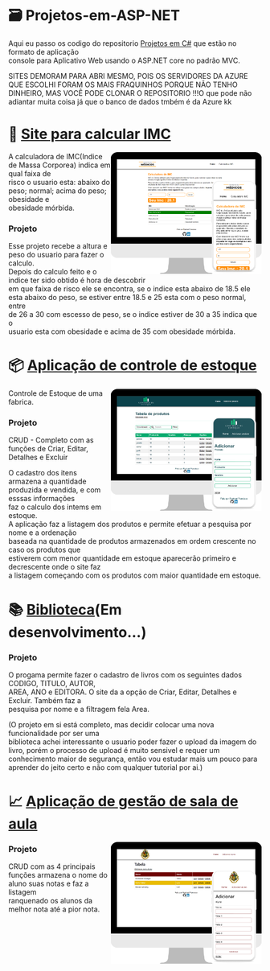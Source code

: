 #  🗃 Projetos-em-ASP-NET

Aqui eu passo os codigo do repositorio <a href="https://github.com/raphael-rfa/Projetos-em-Csharp">Projetos em C#</a> que estão no formato de aplicação  
console para Aplicativo Web usando o ASP.NET core no padrão MVC. 


SITES DEMORAM PARA ABRI MESMO, POIS OS SERVIDORES DA AZURE QUE ESCOLHI FORAM OS MAIS FRAQUINHOS PORQUE NÃO TENHO DINHEIRO, MAS VOCÊ PODE CLONAR O REPOSITORIO !!!O que pode não adiantar muita coisa já que o banco de dados tmbém é da Azure kk


# 🧮 <a href="https://calculodoimc.azurewebsites.net/">Site para calcular IMC</a> 
<a href="https://calculodoimc.azurewebsites.net/"><img src="https://raw.githubusercontent.com/raphael-rfa/sites/main/imagens/site4.png" width="300" height="auto" align="right"/></a>

A calculadora de IMC(Indice de Massa Corporea) indica em qual faixa de  
risco o usuario esta: abaixo do peso; normal; acima do peso; obesidade e  
obesidade mórbida.

### Projeto

Esse projeto recebe a altura e peso do usuario para fazer o calculo.  
Depois do calculo feito e o indice ter sido obtido é hora de descobrir  
em que faixa de risco ele se encontra, se o indice esta abaixo de 18.5 ele  
esta abaixo do peso, se estiver entre 18.5 e 25 esta com o peso normal, entre  
de 26 a 30 com escesso de peso, se o indice estiver de 30 a 35 indica que o  
usuario esta com obesidade e acima de 35 com obesidade mórbida.

# 📦 <a href="https://controledeestoque.azurewebsites.net/">Aplicação de controle de estoque</a>
<a href="https://controledeestoque.azurewebsites.net/"><img src="https://raw.githubusercontent.com/raphael-rfa/sites/main/imagens/site6.webp" width="300" height="auto" align="right"/></a>

Controle de Estoque de uma fabrica.

### Projeto

CRUD - Completo com as funções de Criar, Editar, Detalhes e Excluir  

O cadastro dos itens armazena a quantidade produzida e vendida, e com esssas informações  
faz o calculo dos intems em estoque.  
A aplicação faz a listagem dos produtos e permite efetuar a pesquisa por nome e a ordenação  
baseada na quantidade de produtos armazenados em ordem crescente no caso os produtos que  
estiverem com menor quantidade em estoque aparecerão primeiro e decrescente onde o site faz  
a listagem começando com os produtos com maior quantidade em estoque.  


# 📚 [Biblioteca](https://github.com/raphael-rfa/Projetos-em-ASP-NET)(Em desenvolvimento...)

### Projeto

O progama permite fazer o cadastro de livros com os seguintes dados CODIGO, TITULO, AUTOR,  
AREA, ANO e EDITORA. O site da a opção de Criar, Editar, Detalhes e Excluir. Também faz a  
pesquisa por nome e a filtragem fela Area.

(O projeto em si está completo, mas decidir colocar uma nova funcionalidade por ser uma  
biblioteca achei interessante o usuario poder fazer o upload da imagem do livro, porém o 
processo de upload é muito sensivel e requer um conhecimento maior de segurança, então vou
estudar mais um pouco para aprender do jeito certo e não com qualquer tutorial por ai.)


# 📈 <a href="https://gestaodesaladeaula.azurewebsites.net/">Aplicação de gestão de sala de aula</a>
<a href="https://gestaodesaladeaula.azurewebsites.net/"><img src="https://raw.githubusercontent.com/raphael-rfa/sites/main/imagens/site5.webp" width="300" height="auto" align="right"/></a>

### Projeto

CRUD com as 4 principais funções armazena o nome do aluno suas notas e faz a listagem  
ranquenado os alunos da melhor nota até a pior nota.
